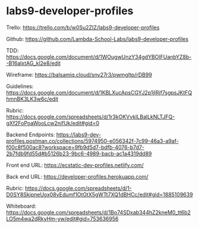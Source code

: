 # labs9-developer-profiles

Trello: https://trello.com/b/w0Su2ZIZ/labs9-developer-profiles

Github: https://github.com/Lambda-School-Labs/labs9-developer-profiles

TDD: https://docs.google.com/document/d/1WOugwUnzY34gdYBOIFUanbYZ8b--B16alxtAG_kl2e8/edit

Wireframe: https://balsamiq.cloud/snv27r3/pwmgltp/rDB99

Guidelines: https://docs.google.com/document/d/1KBLXucApsCGYJ2p1jIRjf7sgpsJKtFQhmnBK3LK3w6c/edit

Rubric: https://docs.google.com/spreadsheets/d/1r3kOKVvkILBalLkNLTJFQ-gXf2FoPoaWooLcw2nifUk/edit#gid=0

Backend Endpoints: https://labs9-dev-profiles.postman.co/collections/5974950-e056342f-7c99-46a3-a9af-f00c8f500ac8?workspace=9fb9d5d7-bdfb-4076-b7d7-2b7fdb9fd55d#b5126b23-9bc6-4989-bacb-ac1a4319dd89

Front end URL: https://ecstatic-dev-profiles.netlify.com/

Back end URL: https://developer-profiles.herokuapp.com/

Rubric: https://docs.google.com/spreadsheets/d/1-D0SY8SkipneUox08vEdumf1OtGtX5gWTt7XQ1dBHCc/edit#gid=1885109639

Whiteboard: https://docs.google.com/spreadsheets/d/1Bo74SDxab344hZ2kneM0_tt6b2LO5m4wa2dRkyHm-yw/edit#gid=753636956 